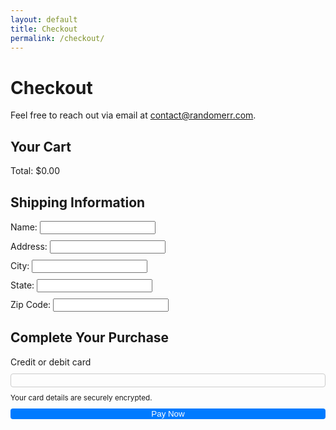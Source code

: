 ```yaml
---
layout: default
title: Checkout
permalink: /checkout/
---
```


# Checkout


Feel free to reach out via email at [contact@randomerr.com](mailto:contact@randomerr.com).




  <title>Secure Checkout</title>
  <link rel="stylesheet" href="{{ site.baseurl }}/assets/css/checkout.css" />
  <link rel="stylesheet" href="{{ site.baseurl }}/assets/css/stripe.css" />
  <script src="https://js.stripe.com/v3/"></script>
  <style>
    /* Custom styles if needed */
    form {
      display: flex;
      flex-direction: column;
      gap: 10px;
    }
    label {
      text-align: left;
    }
    #card-element {
      padding: 10px;
      border: 1px solid #ccc;
      border-radius: 4px;
    }
    button {m
      padding: 10px;
      background-color: #007bff;
      color: white;
      border: none;
      cursor: pointer;
      border-radius: 4px;
    }
    button:disabled {
      background-color: #ccc;
      cursor: not-allwed;
    }
  </style>

<main class="checkout-container">
   <section id="cart-summary">
      <h2>Your Cart</h2>
      <div id="cart-items">
         <!-- Cart items will be dynamically populated here -->
      </div>
      <div class="checkout-summary">
         <div id="cart-total">Total: $0.00</div>
      </div>
   </section>

   <section id="shipping-info">
      <h2>Shipping Information</h2>
      <form id="shipping-form">
         <div class="form-group">
            <label for="name">Name:</label>
            <input type="text" id="name" name="name" required>
         </div>
         <div class="form-group">
            <label for="address">Address:</label>
            <input type="text" id="address" name="address" required>
         </div>
         <div class="form-group">
            <label for="city">City:</label>
            <input type="text" id="city" name="city" required>
         </div>
         <div class="form-group">
            <label for="state">State:</label>
            <input type="text" id="state" name="state" required>
         </div>
         <div class="form-group">
            <label for="zip">Zip Code:</label>
            <input type="text" id="zip" name="zip" required>
         </div>
      </form>
   </section>

   <section id="payment-info">
      <h2>Complete Your Purchase</h2>
      <form id="payment-form" aria-label="Payment Form">
        <label for="card-element" class="form-label">Credit or debit card</label>
        <div id="card-element" class="card-input"></div>
        <small id="card-help" class="form-text">Your card details are securely encrypted.</small>
        <button id="submit-button" aria-label="Pay Now">Pay Now</button>
        <div id="spinner" class="spinner hidden" aria-hidden="true"></div>
        <div id="payment-status" role="alert" aria-live="polite"></div>
      </form>
   </section>
</main>

<script src="{{ site.baseurl }}/assets/js/checkout.js"></script>
<script>
  // Initialize Stripe
  var stripe = Stripe("pk_test_51PulULDDaepf7cjiBCJQ4wxoptuvOfsdiJY6tvKxW3uXZsMUome7vfsIORlSEZiaG4q20ZLSqEMiBIuHi7Fsy9dP00nytmrtYb");
  var elements = stripe.elements();
  var card = elements.create("card");
  card.mount("#card-element");

  var form = document.getElementById("payment-form");
  var submitButton = document.getElementById("submit-button");
  var paymentStatus = document.getElementById("payment-status");

  form.addEventListener("submit", function (event) {
    event.preventDefault();
    submitButton.disabled = true; // Disable button to prevent multiple submissions
    paymentStatus.textContent = ""; // Clear previous status

    var cartTotal = document.getElementById("cart-total").textContent.replace("Total: $", "");
    var shippingDetails = {
      name: document.getElementById("name").value,
      address: {
        line1: document.getElementById("address").value,
        city: document.getElementById("city").value,
        state: document.getElementById("state").value,
        postal_code: document.getElementById("zip").value
      }
    };

    if (!cartTotal || cartTotal <= 0) {
      alert("Your cart is empty.");
      submitButton.disabled = false; // Re-enable button
      return;
    }

    // Create payment intent via your backend (Vercel endpoint)
    fetch('https://backend-github-io.vercel.app/api/create-payment-intent', {
      method: 'POST',
      headers: {
        'Content-Type': 'application/json',
      },
      body: JSON.stringify({ amount: Math.round(cartTotal * 100) }), // Convert dollars to cents
    })
    .then(function(response) {
      return response.json();
    })
    .then(function(data) {
      return stripe.confirmCardPayment(data.clientSecret, {
        payment_method: {
          card: card,
          billing_details: shippingDetails,
        },
      });
    })
    .then(function(result) {
      if (result.error) {
        paymentStatus.textContent = result.error.message;
        submitButton.disabled = false; // Re-enable button
      } else {
        if (result.paymentIntent.status === 'succeeded') {
          paymentStatus.textContent = 'Payment succeeded!';
        }
      }
    })
    .catch(function(error) {
      paymentStatus.textContent = 'Payment failed: ' + error.message;
      submitButton.disabled = false; // Re-enable button
    });
  });
</script>
